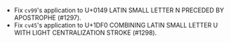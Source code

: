  * Fix `cv99`'s application to U+0149 LATIN SMALL LETTER N PRECEDED BY APOSTROPHE (#1297).
 * Fix `cv45`'s application to U+1DF0 COMBINING LATIN SMALL LETTER U WITH LIGHT CENTRALIZATION STROKE (#1298).